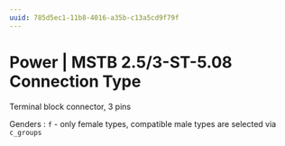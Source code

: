 ```yaml
---
uuid: 785d5ec1-11b8-4016-a35b-c13a5cd9f79f
---
```

# Power | MSTB 2.5/3-ST-5.08 Connection Type

Terminal block connector, 3 pins

Genders
: `f` - only female types, compatible male types are selected via `c_groups`
